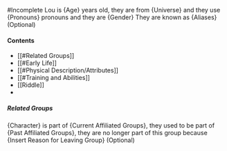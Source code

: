 #Incomplete
Lou is {Age} years old, they are from {Universe} and they use {Pronouns} pronouns and they are {Gender}
They are known as {Aliases} (Optional)
#### Contents
- [[#Related Groups]]
- [[#Early Life]]
- [[#Physical Description/Attributes]]
- [[#Training and Abilities]]
- [[Riddle]]
- 
##### Related Groups
{Character} is part of {Current Affiliated Groups}, they used to be part of {Past Affiliated Groups}, they are no longer part of this group because {Insert Reason for Leaving Group} (Optional)